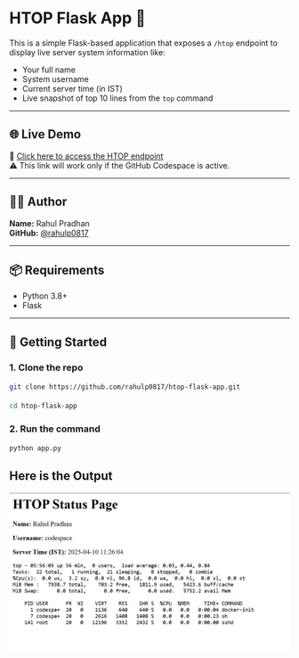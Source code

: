 # HTOP Flask App 🚀

This is a simple Flask-based application that exposes a `/htop` endpoint to display live server system information like:

- Your full name
- System username
- Current server time (in IST)
- Live snapshot of top 10 lines from the `top` command

---

## 🌐 Live Demo

🔗 [Click here to access the HTOP endpoint](https://improved-space-umbrella-7j94grvv5qv3r7g4-5000.app.github.dev/htop)  
⚠️ This link will work only if the GitHub Codespace is active.

---

## 🧑‍💻 Author

**Name:** Rahul Pradhan  
**GitHub:** [@rahulp0817](https://github.com/rahulp0817)

---

## 📦 Requirements

- Python 3.8+
- Flask

---

## 🚀 Getting Started

### 1. Clone the repo

```bash
git clone https://github.com/rahulp0817/htop-flask-app.git

cd htop-flask-app 
```

### 2. Run the command

```bash
python app.py
```
## Here is the Output
![htop image](/assets/image.png)